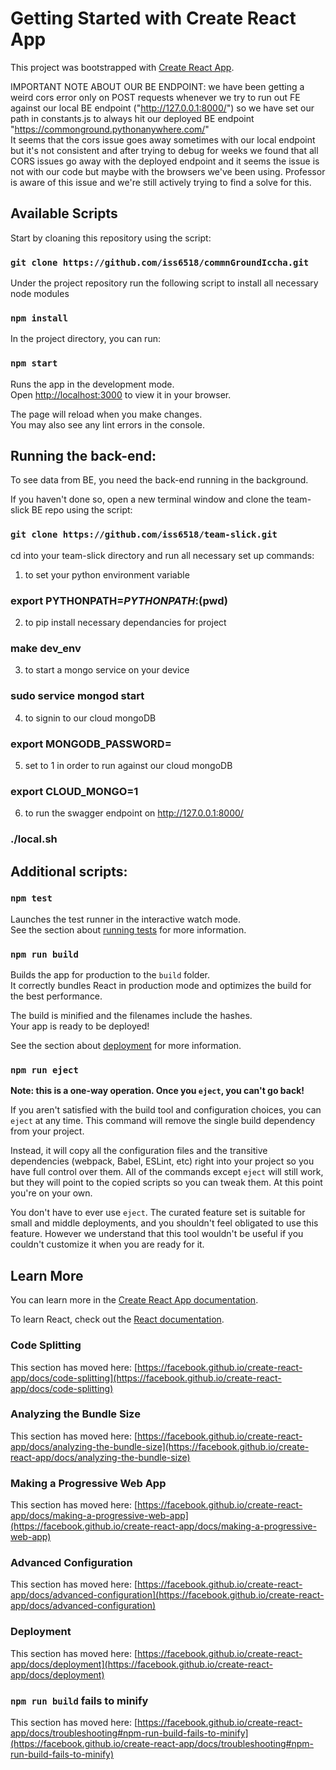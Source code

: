# Getting Started with Create React App

This project was bootstrapped with [Create React App](https://github.com/facebook/create-react-app).

IMPORTANT NOTE ABOUT OUR BE ENDPOINT: we have been getting a weird cors error only on POST requests whenever we try to run out FE against our local BE endpoint ("http://127.0.0.1:8000/") so we have set our path in constants.js to always hit our deployed BE endpoint "https://commonground.pythonanywhere.com/" \
It seems that the cors issue goes away sometimes with our local endpoint but it's not consistent and after trying to debug for weeks we found that all CORS issues go away with the deployed endpoint and it seems the issue is not with our code but maybe with the browsers we've been using. Professor is aware of this issue and we're still actively trying to find a solve for this. 

## Available Scripts 

Start by cloaning this repository using the script: 

### `git clone https://github.com/iss6518/commnGroundIccha.git`

Under the project repository run the following script to install all necessary node modules

### `npm install`

In the project directory, you can run:

### `npm start`

Runs the app in the development mode.\
Open [http://localhost:3000](http://localhost:3000) to view it in your browser.

The page will reload when you make changes.\
You may also see any lint errors in the console.

## Running the back-end:

To see data from BE, you need the back-end running in the background.

If you haven't done so, open a new terminal window and clone the team-slick BE repo using the script:

### `git clone https://github.com/iss6518/team-slick.git`

cd into your team-slick directory and run all necessary set up commands:

1) to set your python environment variable
### export PYTHONPATH=$PYTHONPATH:$(pwd)
2) to pip install necessary dependancies for project
### make dev_env
3) to start a mongo service on your device
### sudo service mongod start
4) to signin to our cloud mongoDB 
### export MONGODB_PASSWORD=<INSERT OUR MONGODB PW HERE>
5) set to 1 in order to run against our cloud mongoDB
### export CLOUD_MONGO=1
6) to run the swagger endpoint on http://127.0.0.1:8000/
### ./local.sh


## Additional scripts:

### `npm test`

Launches the test runner in the interactive watch mode.\
See the section about [running tests](https://facebook.github.io/create-react-app/docs/running-tests) for more information.

### `npm run build`

Builds the app for production to the `build` folder.\
It correctly bundles React in production mode and optimizes the build for the best performance.

The build is minified and the filenames include the hashes.\
Your app is ready to be deployed!

See the section about [deployment](https://facebook.github.io/create-react-app/docs/deployment) for more information.

### `npm run eject`

**Note: this is a one-way operation. Once you `eject`, you can't go back!**

If you aren't satisfied with the build tool and configuration choices, you can `eject` at any time. This command will remove the single build dependency from your project.

Instead, it will copy all the configuration files and the transitive dependencies (webpack, Babel, ESLint, etc) right into your project so you have full control over them. All of the commands except `eject` will still work, but they will point to the copied scripts so you can tweak them. At this point you're on your own.

You don't have to ever use `eject`. The curated feature set is suitable for small and middle deployments, and you shouldn't feel obligated to use this feature. However we understand that this tool wouldn't be useful if you couldn't customize it when you are ready for it.

## Learn More

You can learn more in the [Create React App documentation](https://facebook.github.io/create-react-app/docs/getting-started).

To learn React, check out the [React documentation](https://reactjs.org/).

### Code Splitting

This section has moved here: [https://facebook.github.io/create-react-app/docs/code-splitting](https://facebook.github.io/create-react-app/docs/code-splitting)

### Analyzing the Bundle Size

This section has moved here: [https://facebook.github.io/create-react-app/docs/analyzing-the-bundle-size](https://facebook.github.io/create-react-app/docs/analyzing-the-bundle-size)

### Making a Progressive Web App

This section has moved here: [https://facebook.github.io/create-react-app/docs/making-a-progressive-web-app](https://facebook.github.io/create-react-app/docs/making-a-progressive-web-app)

### Advanced Configuration

This section has moved here: [https://facebook.github.io/create-react-app/docs/advanced-configuration](https://facebook.github.io/create-react-app/docs/advanced-configuration)

### Deployment

This section has moved here: [https://facebook.github.io/create-react-app/docs/deployment](https://facebook.github.io/create-react-app/docs/deployment)

### `npm run build` fails to minify

This section has moved here: [https://facebook.github.io/create-react-app/docs/troubleshooting#npm-run-build-fails-to-minify](https://facebook.github.io/create-react-app/docs/troubleshooting#npm-run-build-fails-to-minify)

